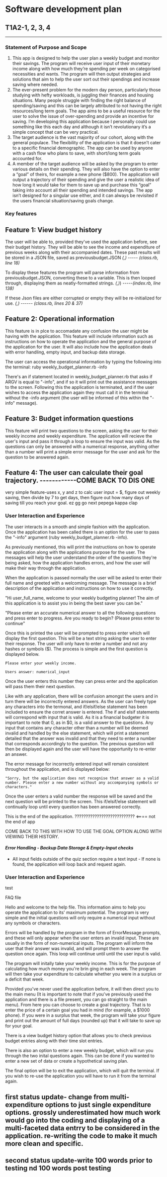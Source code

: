 # Software development plan

## T1A2-1, 2, 3, 4

---

### Statement of Purpose and Scope

1. This app is designed to help the user plan a weekly budget and monitor their savings. The program will receive user input of their monetary income along with how much they’re spending per week on categorised necessities and wants. The program will then output strategies and solutions that aim to help the user sort out their spendings and increase saving where needed.
2. The ever-present problem for the modern day person, particularly those studying with hefty workloads, is juggling their finances and housing situations. Many people struggle with finding the right balance of spending/saving and this can be largely attributed to not having the right resources/long term goals. The app aims to be a useful resource for the user to solve the issue of over-spending and provide an incentive for saving. I’m developing this application because I personally could use something like this each day and although it isn’t revolutionary it’s a simple concept that can be very practical.
3. The target audience is the vast majority of our cohort, along with the general populace. The flexibility of the application is that it doesn’t cater to a specific financial demographic. The app can be used by anyone with a cash flow who plans to save, with short/long term goals accounted for.
4. A member of the target audience will be asked by the program to enter various details on their spending. They will also have the option to enter a “goal” of theirs, for example a new phone ($800). The application will output a trajectory of their spending and give the user a realistic idea of how long it would take for them to save up and purchase this “goal” taking into account all their spending and intended savings. The app isn’t designed for a singular use either, and it can always be revisited if the users financial situation/saving goals change.

### Key features

## Feature 1: View budget history 

The user will be able to, provided they've used the application before, see their budget history. They will be able to see the income and expenditure of previous weeks along with their accompanied dates. These past results will be stored in a JSON file, saved as previousbudget.JSON *(,)* ----- *(class.rb, line 18)*

To display these features the program will parse information from previousbudget.JSON, converting these to a variable. This is then looped through, displaying them as neatly-formatted strings. *(,)*) -----*(index.rb, line 138)*

If these Json files are either corrupted or empty they will be re-initialized for use. *(,)* ------ *(class.rb, lines 20 & 37)*

## Feature 2: Operational information

This feature is in plce to accomadate any confusion the user might be having with the application. This feature will include information such as instructions on how to operate the application and the general purpose of the application for the user. It will also include how the application deals with error handling, empty input, and backup data storage.

The user can access the operational information by typing the following into the terminal:
ruby weekly_budget_planner.rb -info

There's an if statement located in weekly_budget_planner.rb that asks if ARGV is equal to "-info", and if so it will print out the assistance messages to the screen. Following this the application is terminated, and if the user wishes to access the application again they must call it in the terminal without the -info argument (the user will be informed of this within the "-info" message).

## Feature 3: Budget information questions

This feature will print two questions to the screen, asking the user for their weekly income and weekly expenditure. The application will recieve the user's input and pass it through a loop to ensure the input was valid. As the questions can only be answered with a numerical response, anything other than a number will print a simple error message for the user and ask for the question to be answered again.


## Feature 4: The user can calculate their goal trajectory. ------------COME BACK TO DIS ONE 

very simple feature-uses x, y and z to calc user input = $, figure out weekly saving, then divide by 7 to get days, then figure out how many days of saving till you reach your goal. ez gg go next pepega kappa clap

### User Interaction and Experience

The user interacts in a smooth and simple fashion with the application. Once the application has been called there is an option for the user to pass the "-info" argument (ruby weekly_budget_planner.rb -info).

As previously mentioned, this will print the instructions on how to operate the application along with the applications purpose for the user. The messages will help the user understand the order of the questions they're being asked, how the application handles errors, and how the user will make their way through the application.

When the application is passed normally the user will be asked to enter their full name and greeted with a welcoming message. The message is a brief description of the application and instructions on how to use it correctly.

"Hi user_full_name, welcome to your weekly budgeting planner! The aim of this application is to assist you in being the best saver you can be."

"Please enter an accurate numerical answer to all the following questions and press enter to progress. Are you ready to begin? (Please press enter to continue"

Once this is printed the user will be prompted to press enter which will display the first question. This will be a text string asking the user to enter their response. The user will only have to enter a number and not any hashes or symbols ($). The process is simple and the first question is displayed below.

    Please enter your weekly income.

    Users answer: numerical_input

Once the user enters this number they can press enter and the application will pass them their next question.

Like with any application, there will be confusion amongst the users and in turn there will be incorrectly entered answers. As the user can freely type any characters into the termonal, and if/elsif/else statement has been included to ensure the corret answer is entered. The if and elsif statements will correspond with input that is valid. As it is a financial budgeter it is important to note that 0, as in $0, is a valid answer to the questions. Any input that contains any character other than a number will be deemed invalid and handled by the else statement, which will print a statement detailed that the answer was invalid and that they need to enter a number that corresponds accordingly to the question. The previous question will then be displayed again and the user will have the opportunity to re-enter an answer.

The error message for incorrectly entered input will remain consistent throughout the application, and is displayed below:

    "Sorry, but the application does not recognise that answer as a valid number. Please enter a new number without any accompanying symbols or characters."

Once the user enters a valid number the response will be saved and the next question will be printed to the screen. This if/elsif/else statement will continually loop until every question has been answered correctly.


This is the end of the application.  ??????????????????????????? <==== not the end of app

COME BACK TO THIS  WITH HOW TO USE THE GOAL OPTION ALONG WITH VIEWING THEIR HISTORY.



#### _Error Handling - Backup Data Storage & Empty-Input checks_
- All input fields outside of the quiz section require a text input - If none is found, the application will loop back and request again.
### User Interaction and Experience


test





FAQ file

Hello and welcome to the help file. This information aims to help you operate the application to its' maximum potential. The program is very simple and the initial questions will only require a numerical input without any symbols or characters.

Errors will be handled by the program in the form of ErrorMessage prompts, and these will only appear when the user enters an invalid input. These are usually in the form of non-numerical inputs. The program will inform the user that their answer was invalid, and will prompt them to answer the question once again. This loop will continue until until the user input is valid.

The program will initally take your weekly income. This is for the purpose of calculating how much money you're brin ging in each week. The program will then take your expenditure to calculate whether you were in a surplus or a deficit that week. 

Provided you've never used the application before, it will then direct you to the main menu (It is important to note that if you've previously used the application and there is a file present, you can go straight to the main menu). From here you can choose to create a goal trajectory. That is to enter the price of a certain goal you had in mind (for example, a $1000 phone). If you were in a surplus that week, the program will take your figure and print out the amount of full days (rounded up) that it will take to save up for your goal.

There is a view budget history option that allows you to check previous budget entries along with their time slot entries.

There is also an option to enter a new weekly budget, which will run you through the two inital questions again. This can be done if you wanted to enter a new set of data or create a hypothetical saving plan.

The final option will be to exit the application, which will quit the terminal. If you wish to re-use the application you will have to run it from the terminal again.






## first status update- change from multi-expenditure options to just single expenditure options. grossly underestimated how much work would go into the coding and displaying of a multi-faceted data entrry to be considered in the application. re-writing the code to make it much more clean and specific.

## second status update-write 100 words prior to testing nd 100 words post testing